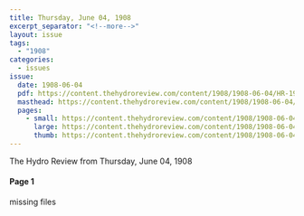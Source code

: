 ```yaml
---
title: Thursday, June 04, 1908
excerpt_separator: "<!--more-->"
layout: issue
tags:
  - "1908"
categories:
  - issues
issue:
  date: 1908-06-04
  pdf: https://content.thehydroreview.com/content/1908/1908-06-04/HR-1908-06-04.pdf
  masthead: https://content.thehydroreview.com/content/1908/1908-06-04/masthead/HR-1908-06-04.jpg
  pages:
    - small: https://content.thehydroreview.com/content/1908/1908-06-04/small/HR-1908-06-04-01.jpg
      large: https://content.thehydroreview.com/content/1908/1908-06-04/large/HR-1908-06-04-01.jpg
      thumb: https://content.thehydroreview.com/content/1908/1908-06-04/thumbnails/HR-1908-06-04-01.jpg
---
```


The Hydro Review from Thursday, June 04, 1908

<!--more-->

<h4>Page 1</h4>
<p>missing files</p>
